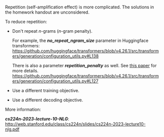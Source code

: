 Repetition (self-amplification effect) is more complicated. The solutions in the homework handout are unconsidered.




To reduce repetition:

+ Don't repeat *n*-grams (*n*-gram penalty). 

  For example, the ***no_repeat_ngram_size*** parameter in Huggingface transformers:
  https://github.com/huggingface/transformers/blob/v4.26.1/src/transformers/generation/configuration_utils.py#L138

  There is also a parameter ***repetition_penalty*** as well. See [this paper](https://arxiv.org/pdf/1909.05858.pdf) for more details.
  https://github.com/huggingface/transformers/blob/v4.26.1/src/transformers/generation/configuration_utils.py#L127
  
+ Use a different training objective.

+ Use a different decoding objective.





More information: 

***cs224n-2023-lecture-10-NLG***: http://web.stanford.edu/class/cs224n/slides/cs224n-2023-lecture10-nlg.pdf

